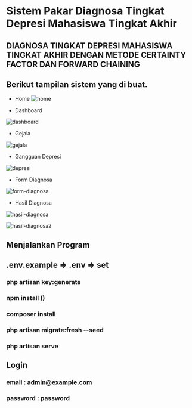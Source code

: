 # Sistem Pakar Diagnosa Tingkat Depresi Mahasiswa Tingkat Akhir

<h2>DIAGNOSA TINGKAT DEPRESI MAHASISWA TINGKAT AKHIR DENGAN METODE CERTAINTY FACTOR DAN FORWARD CHAINING</h2>

## Berikut tampilan sistem yang di buat.

-   Home
    <img
        src="https://user-images.githubusercontent.com/55641225/210590987-d726e463-4047-4bf9-aacc-30a2621b9d5d.png"
        alt="home"
        srcset=""
    />

-   Dashboard

<img
    src="https://user-images.githubusercontent.com/55641225/210591006-173cd002-1844-454c-89c0-bb9bc4ad5a58.png"
    alt="dashboard"
    srcset=""
/>

-   Gejala

<img
    src="https://user-images.githubusercontent.com/55641225/210591008-261206fc-27f1-4997-8970-3d93961a37d3.png"
    alt="gejala"
    srcset=""
/>

-   Gangguan Depresi

<img
    src="https://user-images.githubusercontent.com/55641225/210591019-46baab91-d130-4b61-a0d3-fc5128ae8690.png"
    alt="depresi"
    srcset=""
/>

-   Form Diagnosa

<img
    src="https://user-images.githubusercontent.com/55641225/210591073-95efadbc-d1c3-43ae-a37a-cf28ae7249ee.png"
    alt="form-diagnosa"
/>

-   Hasil Diagnosa

<img
    src="https://user-images.githubusercontent.com/55641225/210591083-5026f305-d148-4e5e-8fd8-272819ff165b.png"
    alt="hasil-diagnosa"
/>

<img
    src="https://user-images.githubusercontent.com/55641225/210591088-3a2380eb-3fb5-4f48-9e9c-5487e9afc1e4.png"
    alt="hasil-diagnosa2"
/>


## Menjalankan Program

## .env.example => .env => set

### php artisan key:generate

### npm install ()

### composer install

### php artisan migrate:fresh --seed

### php artisan serve

## Login

### email : admin@example.com

### password : password
